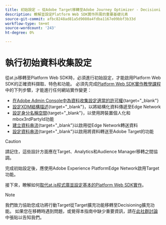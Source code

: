 ```yaml
---
title: 初始設定 — 從Adobe Target移轉至Adobe Journey Optimizer - Decisioning Mobile擴充功能
description: 瞭解並設定Platform Web SDK實作所需的重要基礎元素
source-git-commit: afbc8248ad81a5d9080a4fdba1167e09bbf3b33d
workflow-type: tm+mt
source-wordcount: '243'
ht-degree: 0%

---
```


# 執行初始資料收集設定

從at.js移轉至Platform Web SDK時，必須進行初始設定，才能啟用Platform Web SDK的正確資料擷取、特色和功能。 必須先完成[Platform Web SDK實作教學課程](https://experienceleague.adobe.com/docs/platform-learn/implement-web-sdk/overview.html?lang=zh-Hant)中的下列步驟，才能進行任何網站實作變更：

- [在Adobe Admin Console中為資料收集設定適當的許可權](https://experienceleague.adobe.com/en/docs/platform-learn/implement-web-sdk/overview#prerequisites){target="_blank"}
- [設定XDM結構描述](https://experienceleague.adobe.com/docs/platform-learn/implement-web-sdk/initial-configuration/configure-schemas.html){target="_blank"}，以將結構化資料傳遞至Edge Network
- [設定身分名稱空間](https://experienceleague.adobe.com/docs/platform-learn/implement-web-sdk/initial-configuration/configure-identities.html){target="_blank"}，以使用跨裝置個人化和mbox3rdPartyId功能
- [建立資料串流](https://experienceleague.adobe.com/docs/platform-learn/implement-web-sdk/initial-configuration/configure-datastream.html){target="_blank"}以啟用從Edge Network轉送資料
- [設定資料串流](https://experienceleague.adobe.com/docs/platform-learn/implement-web-sdk/applications-setup/setup-target.html#configure-the-datastream){target="_blank"}以啟用將資料轉送至Adobe Target的功能

>[!CAUTION]
>
>請記住，這些設計方面應在Target、Analytics和Audience Manager移轉之間協調。

完成初始設定後，應使用Adobe Experience PlatformEdge Network啟用Target功能。

接下來，瞭解如何[取代at.js程式庫並設定基本的Platform Web SDK實作](replace-library.md)。

>[!NOTE]
>
>我們致力協助您成功將行動Target從Target擴充功能移轉至Decisioning擴充功能。 如果您在移轉時遇到問題，或覺得本指南中缺少重要資訊，請在[此社群討論](https://experienceleaguecommunities.adobe.com/t5/adobe-experience-platform-data/tutorial-discussion-migrate-target-from-at-js-to-web-sdk/m-p/575587#M463)中張貼以告知我們。
